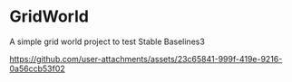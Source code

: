 # GridWorld
A simple grid world project to test Stable Baselines3


https://github.com/user-attachments/assets/23c65841-999f-419e-9216-0a56ccb53f02

